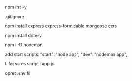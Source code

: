 npm init -y

.gitignore

npm install express express-formidable mongoose cors

npm install dotenv

npm i -D nodemon

add start scripts:
    "start": "node app",
    "dev": "nodemon app",

tilføj vores script i app.js

opret .env fil
